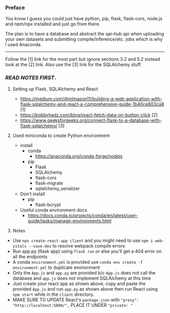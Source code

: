 ### Preface
You know I guess you could just have python, pip, flask, flask-cors, node.js and npm/npx installed and just go from there.

The plan is to have a database and abstract the qai-hub api when uploading your own datasets and submitting compile/inference/etc. jobs which is why I used Anaconda.

---

Follow the [1] link for the most part but ignore sections 3.2 and 5.2 instead
look at the [2] link. Also use the [3] link for the SQLAlchemy stuff.

### *READ NOTES FIRST*.

1. Setting up Flask, SQLAlchemy and React
	- https://medium.com/@mlmason11/building-a-web-application-with-flask-sqlalchemy-and-react-a-comprehensive-guide-1b40ce803ca8 [1]
	- https://bobbyhadz.com/blog/react-fetch-data-on-button-click [2]
	- https://www.geeksforgeeks.org/connect-flask-to-a-database-with-flask-sqlalchemy/ [3]

2. Used miniconda to create Python environment
	- install
		- conda
			- https://anaconda.org/conda-forge/nodejs
		- pip
			- Flask
			- SQLAlchemy 
			- flask-cors
			- flask-migrate
			- sqlalchemy_serializer
	- Don't install
		- pip
			- flask-bcrypt
	- Useful conda environment docs
		- https://docs.conda.io/projects/conda/en/latest/user-guide/tasks/manage-environments.html

3. Notes
- Use `npx create-react-app client`  and you might need to use 
  `npm i web-vitals --save-dev` to resolve webpack compile errors
- Run app.py (flask app) using `flask run` or else you'll get a 404 error on all 
  the endpoints
- A conda `environment.yml` is provided use `conda env create -f environment.yml`
  to duplicate environment
- Only the `App.js` and `app.py` are provided b/c `App.js` does not call the 
  database and `app.js` does not implement SQLAlchemy at this time
- Just create your react app as shown above, copy and paste the provided `App.js`
  and run `app.py` as shown above then run React using `npm start` while in the
  `client` directory.
- MAKE SURE TO UPDATE React's `package.json` with  `"proxy": "http://localhost:5000/",`
  PLACE IT UNDER `"private: "`